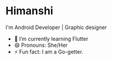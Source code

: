   # Himanshi
 I'm Android Developer | Graphic designer 
- 🌱 I’m currently learning Flutter
- 😄 Pronouns: She/Her
- ⚡ Fun fact: I am a Go-getter.

